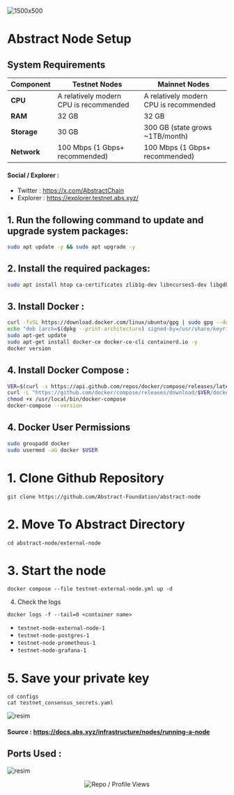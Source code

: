 ![1500x500](https://github.com/user-attachments/assets/d4754dff-ea86-409d-b5f5-bc1114c1394e)


# Abstract Node Setup 

## System Requirements

| Component        | Testnet Nodes              | Mainnet Nodes                         |
|------------------|----------------------------|---------------------------------------|
| **CPU**          | A relatively modern CPU is recommended | A relatively modern CPU is recommended |
| **RAM**          | 32 GB                     | 32 GB                                 |
| **Storage**      | 30 GB                     | 300 GB (state grows ~1TB/month)       |
| **Network**      | 100 Mbps (1 Gbps+ recommended) | 100 Mbps (1 Gbps+ recommended)        |

#### Social / Explorer : 

- Twitter : https://x.com/AbstractChain
- Explorer : https://explorer.testnet.abs.xyz/

## 1. Run the following command to update and upgrade system packages:

```bash
sudo apt update -y && sudo apt upgrade -y
```
## 2. Install the required packages:

```bash
sudo apt install htop ca-certificates zlib1g-dev libncurses5-dev libgdbm-dev libnss3-dev tmux iptables curl nvme-cli git wget make jq libleveldb-dev build-essential pkg-config ncdu tar clang bsdmainutils lsb-release libssl-dev libreadline-dev libffi-dev jq gcc screen unzip lz4 -y
```
## 3. Install Docker : 

```bash
curl -fsSL https://download.docker.com/linux/ubuntu/gpg | sudo gpg --dearmor -o /usr/share/keyrings/docker-archive-keyring.gpg
echo "deb [arch=$(dpkg --print-architecture) signed-by=/usr/share/keyrings/docker-archive-keyring.gpg] https://download.docker.com/linux/ubuntu $(lsb_release -cs) stable" | sudo tee /etc/apt/sources.list.d/docker.list > /dev/null
sudo apt-get update
sudo apt-get install docker-ce docker-ce-cli containerd.io -y
docker version
```

## 4. Install Docker Compose : 

```bash
VER=$(curl -s https://api.github.com/repos/docker/compose/releases/latest | grep tag_name | cut -d '"' -f 4)
curl -L "https://github.com/docker/compose/releases/download/$VER/docker-compose-$(uname -s)-$(uname -m)" -o /usr/local/bin/docker-compose
chmod +x /usr/local/bin/docker-compose
docker-compose --version
```

## 4. Docker User Permissions

```bash
sudo groupadd docker
sudo usermod -aG docker $USER
```

# 1. Clone Github Repository
```
git clone https://github.com/Abstract-Foundation/abstract-node
```
# 2. Move To Abstract Directory
```
cd abstract-node/external-node
```
# 3. Start the node
```
docker compose --file testnet-external-node.yml up -d
```
4. Check the logs
```
docker logs -f --tail=0 <container name>
```
- `testnet-node-external-node-1`
- `testnet-node-postgres-1`
- `testnet-node-prometheus-1`
- `testnet-node-grafana-1`

# 5. Save your private key

```
cd configs
cat testnet_consensus_secrets.yaml
```

![resim](https://github.com/user-attachments/assets/b7570ec2-b9d1-4f76-a8fa-b6db73041593)

#### Source : https://docs.abs.xyz/infrastructure/nodes/running-a-node

## Ports Used : 

![resim](https://github.com/user-attachments/assets/3cd95943-34e6-4db2-91db-f7aee1711c19)

<p align="center">
  <img src="https://komarev.com/ghpvc/?username=FurkanL0&style=flat-square&color=brightgreen&label=Profile+Views+/+Repo+Views" alt="Repo / Profile Views" />
</p>

